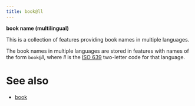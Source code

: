 ```yaml
---
title: book@ll
---
```


**book name (multilingual)**

This is a collection of features providing book names in multiple languages.

The book names in multiple languages are stored in features with names of the form `book@`*ll*,
where *ll* is the
[ISO 639](https://nl.wikipedia.org/wiki/ISO_639)
two-letter code for that language.

# See also

* [book](book)
